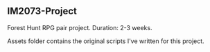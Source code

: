 ## IM2073-Project

Forest Hunt RPG pair project. Duration: 2-3 weeks.

Assets folder contains the original scripts I've written for this project.
